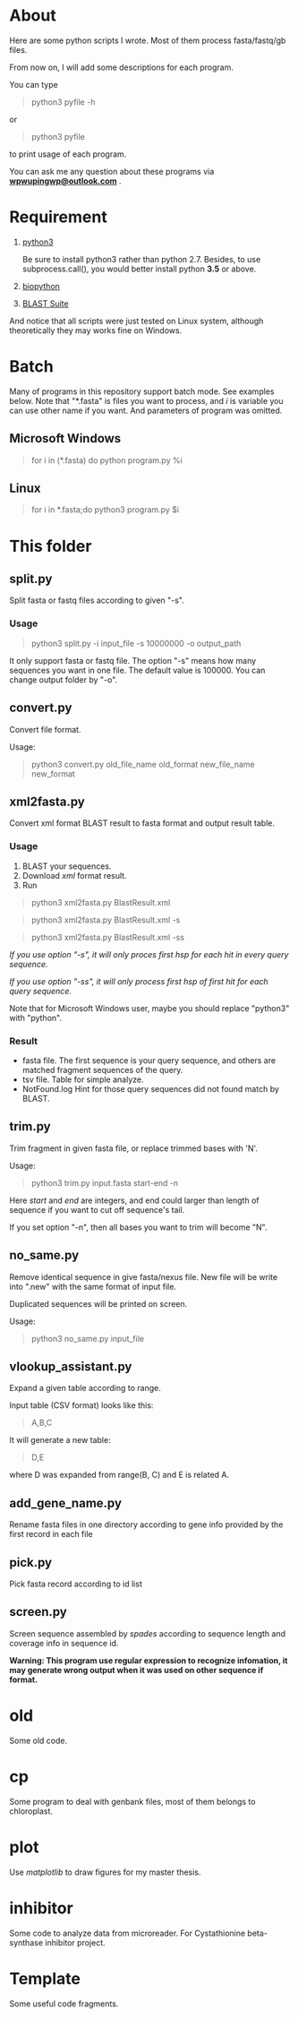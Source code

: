 # About
Here are some python scripts I wrote. Most of them process fasta/fastq/gb
files.

From now on, I will add some descriptions for each program.

You can type 
>python3 pyfile -h

or

>python3 pyfile

to print usage of each program.

You can ask me any question about these programs via
**wpwupingwp@outlook.com** .

# Requirement

1. [python3](https://www.python.org/downloads/)

    Be sure to install python3 rather than python 2.7. Besides, to use
    subprocess.call(), you would better install python **3.5** or above.

2. [biopython](http://biopython.org/wiki/Download)

3. [BLAST Suite](https://blast.ncbi.nlm.nih.gov/Blast.cgi?PAGE_TYPE=BlastDocs&DOC_TYPE=Download)

And notice that all scripts were just tested on Linux system, although
theoretically they may works fine on Windows.

# Batch

Many of programs in this repository support batch mode. See examples below.
Note that "\*.fasta" is files you want to process, and _i_ is variable you can
use other name if you want. And parameters of program was omitted.

## Microsoft Windows

> for i in (\*.fasta) do python program.py %i

## Linux

> for i in \*.fasta;do python3 program.py $i

# This folder

## split.py

Split fasta or fastq files according to given "-s".

### Usage

> python3 split.py -i input_file -s 10000000 -o output_path

It only support fasta or fastq file. The option "-s" means how many sequences
you want in one file. The default value is 100000. You can change output
folder by "-o".

## convert.py

Convert file format.

Usage:

> python3 convert.py old_file_name old_format new_file_name new_format

## xml2fasta.py

Convert xml format BLAST result to fasta format and output result table.


### Usage

1. BLAST your sequences.
2. Download *xml* format result.
3. Run

> python3 xml2fasta.py BlastResult.xml

> python3 xml2fasta.py BlastResult.xml -s

> python3 xml2fasta.py BlastResult.xml -ss

*If you use option "-s", it will only proces first hsp for each hit in every
query sequence.*

*If you use option "-ss", it will only process first hsp of first hit for each
query sequence.*

Note that for Microsoft Windows user, maybe you should replace "python3" with
"python".

### Result

- fasta file. The first sequence is your query sequence, and others are
  matched fragment sequences of the query.
- tsv file. Table for simple analyze.
- NotFound.log Hint for those query sequences did not found match by BLAST.



## trim.py

Trim fragment in given fasta file, or replace trimmed bases with 'N'.

Usage:

> python3 trim.py input.fasta start-end -n

Here _start_ and _end_ are integers, and end could larger than length of
sequence if you want to cut off sequence's tail.

If you set option "-n", then all bases you want to trim will become "N".

## no_same.py

Remove identical sequence in give fasta/nexus file. New file will be write
into ".new" with the same format of input file.

Duplicated sequences will be printed on screen.

Usage:

> python3 no_same.py input_file

## vlookup_assistant.py

Expand a given table according to range.

Input table (CSV format) looks like this:

>    A,B,C

It will generate a new table:

>    D,E 

where D was expanded from range(B, C) and E is related A.

## add_gene_name.py

Rename fasta files in one directory according to gene info provided by the
first record in each file

## pick.py

Pick fasta record according to id list

## screen.py

Screen sequence assembled by _spades_ according to sequence length and
coverage info in sequence id.

**Warning: This program use regular expression to recognize infomation, it may
generate wrong output when it was used on other sequence if format.**

# old

Some old code.

# cp

Some program to deal with genbank files, most of them belongs to chloroplast.

# plot

Use *matplotlib* to draw figures for my master thesis.

# inhibitor

Some code to analyze data from microreader. For Cystathionine beta-synthase
inhibitor project.

# Template

Some useful code fragments.
